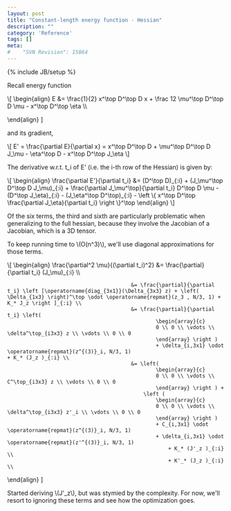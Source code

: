 ```yaml
---
layout: post
title: "Constant-length energy function - Hessian"
description: ""
category: 'Reference'
tags: []
meta: 
#    "SVN Revision": 15864
---
```

{% include JB/setup %}

Recall energy function
<div>
\[
\begin{align}
    E &= \frac{1}{2} x^\top D^\top D x + \frac 12 \mu^\top D^\top D \mu  - x^\top D^\top \eta \\

\end{align}
\]
</div>

and its gradient, 

<div>
\[
    E' = \frac{\partial E}{\partial x} = x^\top D^\top D + \mu^\top D^\top D J_\mu - \eta^\top D - x^\top D^\top J_\eta
\]
</div>

The derivative w.r.t. t_i of E' (i.e. the i-th row of the Hessian) is given by:
<div>
\[
\begin{align}
    \frac{\partial E'}{\partial t_i} &=
        (D^\top D)_{:i} + 
        (J_\mu^\top D^\top D J_\mu)_{:i} + 
        \frac{\partial J_\mu^\top}{\partial t_i} D^\top D \mu - 
        (D^\top J_\eta)_{:i} -  
        (J_\eta^\top D^\top)_{:i} - 
        \left \{ x^\top D^\top \frac{\partial J_\eta}{\partial t_i} \right \}^\top
\end{align}
\]
</div>

Of the six terms, the third and sixth are particularly problematic when generalizing to the full hessian, because they involve the Jacobian of a Jacobian, which is a 3D tensor.

To keep running time to \\(O(n^3)\\), we'll use diagonal approximations for those terms.

<div>
\[
\begin{align}
    \frac{\partial^2 \mu}{(\partial t_i)^2} &= \frac{\partial}{\partial t_i} (J_\mu)_{:i} \\

                                            &= \frac{\partial}{\partial t_i} \left [\operatorname{diag_{3x1}}(\Delta_{3x3} z) + \left( \Delta_{1x3} \right)^\top \odot \operatorname{repmat}(z_3 , N/3, 1) + K_* J_z \right ]_{:i} \\
                                            &= \frac{\partial}{\partial t_i} \left( 
                                                    \begin{array}{c}
                                                    0 \\ 0 \\ \vdots \\ \delta^\top_{i3x3} z \\ \vdots \\ 0 \\ 0
                                                    \end{array} \right )
                                                    + \delta_{i,3x1} \odot \operatorname{repmat}(z^{(3)}_i, N/3, 1) 
    + K_* (J_z )_{:i} \\
                                            &= \left( 
                                                    \begin{array}{c}
                                                    0 \\ 0 \\ \vdots \\ C^\top_{i3x3} z \\ \vdots \\ 0 \\ 0
                                                    \end{array} \right ) + 
                                                \left (
                                                    \begin{array}{c}
                                                    0 \\ 0 \\ \vdots \\ \delta^\top_{i3x3} z'_i \\ \vdots \\ 0 \\ 0
                                                    \end{array} \right )
                                                    + C_{i,3x1} \odot \operatorname{repmat}(z^{(3)}_i, N/3, 1) 
                                                    + \delta_{i,3x1} \odot \operatorname{repmat}(z'^{(3)}_i, N/3, 1) 
                                                        + K_* (J'_z )_{:i} \\
                                                        + K'_* (J_z )_{:i} \\
\end{align}
\]
</div>

Started deriving \\(J'_z\\), but was stymied by the complexity.  For now, we'll resort to ignoring these terms and see how the optimization goes.
